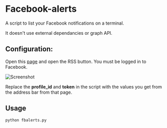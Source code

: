 # Facebook-alerts
A script to list your Facebook notifications on a terminal.

It doesn't use external dependancies or graph API.

## Configuration:
Open this [page]('http://www.facebook.com/notifications') and open the RSS button. You must be logged in to Facebook.

![Screenshot](http://i.imgur.com/zQTW2jc.png?1)

Replace the **profile_id** and **token** in the script with the values you get from the address bar from that page.

## Usage
`python fbalerts.py` 

